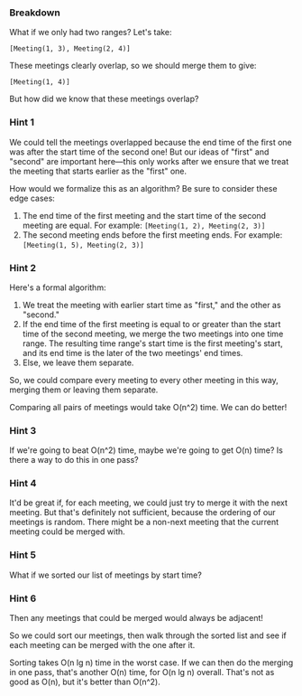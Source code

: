 ### Breakdown

 What if we only had two ranges? Let's take:

`[Meeting(1, 3), Meeting(2, 4)]`

These meetings clearly overlap, so we should merge them to give:

`[Meeting(1, 4)]`

But how did we know that these meetings overlap? 

### Hint 1

We could tell the meetings overlapped because the end time of the first one was after the start time of the second one! 
But our ideas of "first" and "second" are important here—this only works after we ensure that we treat the meeting that 
starts earlier as the "first" one.

How would we formalize this as an algorithm? Be sure to consider these edge cases:

1. The end time of the first meeting and the start time of the second meeting are equal. For example: 
`[Meeting(1, 2), Meeting(2, 3)]`
2. The second meeting ends before the first meeting ends. For example: `[Meeting(1, 5), Meeting(2, 3)]`

### Hint 2

Here's a formal algorithm:

1. We treat the meeting with earlier start time as "first," and the other as "second."
2. If the end time of the first meeting is equal to or greater than the start time of the second meeting, we merge the 
two meetings into one time range. The resulting time range's start time is the first meeting's start, and its end time 
is the later of the two meetings' end times.
3. Else, we leave them separate.

So, we could compare every meeting to every other meeting in this way, merging them or leaving them separate.

Comparing all pairs of meetings would take O(n^2) time. We can do better!

### Hint 3

If we're going to beat O(n^2) time, maybe we're going to get O(n) time? Is there a way to do this in one pass?

### Hint 4

It'd be great if, for each meeting, we could just try to merge it with the next meeting. But that's definitely not 
sufficient, because the ordering of our meetings is random. There might be a non-next meeting that the current meeting 
could be merged with. 

### Hint 5

What if we sorted our list of meetings by start time?

### Hint 6

Then any meetings that could be merged would always be adjacent!

So we could sort our meetings, then walk through the sorted list and see if each meeting can be merged with the one 
after it.

Sorting takes O(n lg n) time in the worst case. If we can then do the merging in one pass, that's another O(n) time, 
for O(n lg n) overall. That's not as good as O(n), but it's better than O(n^2).

